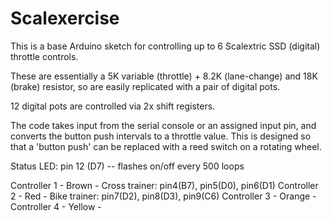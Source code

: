 
Scalexercise
============

This is a base Arduino sketch for controlling up to 6 Scalextric SSD (digital) throttle controls.

These are essentially a 5K variable (throttle) + 8.2K (lane-change) and 18K (brake) resistor, 
so are easily replicated with a pair of digital pots.

12 digital pots are controlled via 2x shift registers.

The code takes input from the serial console or an assigned input pin, and converts the button push intervals
to a throttle value. This is designed so that a 'button push' can be replaced with a reed switch on a rotating wheel.



Status LED: pin 12 (D7) -- flashes on/off every 500 loops

Controller 1 - Brown  - Cross trainer: pin4(B7), pin5(D0), pin6(D1) 
Controller 2 - Red    - Bike trainer:  pin7(D2), pin8(D3), pin9(C6) 
Controller 3 - Orange - 
Controller 4 - Yellow - 
